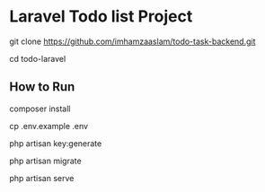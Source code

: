 # Laravel Todo list Project

git clone https://github.com/imhamzaaslam/todo-task-backend.git

cd todo-laravel


## How to Run
composer install

cp .env.example .env

php artisan key:generate

php artisan migrate

php artisan serve


